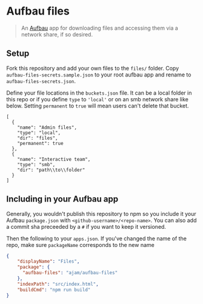 Aufbau files
============

> An [Aufbau](http://github.com/ajam/aufbau) app for downloading files and accessing them via a network share, if so desired.

## Setup

Fork this repository and add your own files to the `files/` folder. Copy `aufbau-files-secrets.sample.json` to your root aufbau app and rename to `aufbau-files-secrets.json`.

Define your file locations in the `buckets.json` file. It can be a local folder in this repo or if you define `type` to `'local'` or on an smb network share like below. Setting `permanent` to `true` will mean users can't delete that bucket.

```
[
  {
    "name": "Admin files",
    "type": "local",
    "dir": "files",
    "permanent": true
  },
  {
    "name": "Interactive team",
    "type": "smb",
    "dir": "path\\to\\folder"
  }
]
```

## Including in your Aufbau app

Generally, you wouldn't publish this repository to npm so you include it your Aufbau `package.json` with `<github-username>/<repo-name>`. You can also add a commit sha preceeded by a `#` if you want to keep it versioned.

Then the following to your `apps.json`. If you've changed the name of the repo, make sure `packageName` corresponds to the new name

````json
{
	"displayName": "Files",
	"package": {
      "aufbau-files": "ajam/aufbau-files"
    },
	"indexPath": "src/index.html",
	"buildCmd": "npm run build"
}
````

